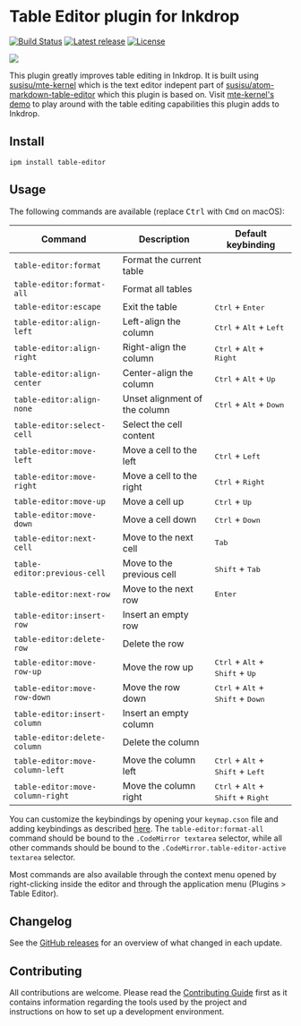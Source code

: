 # Table Editor plugin for Inkdrop

[![Build Status](https://dev.azure.com/jmerle/inkdrop-table-editor/_apis/build/status/Build?branchName=master)](https://dev.azure.com/jmerle/inkdrop-table-editor/_build/latest?definitionId=21&branchName=master)
[![Latest release](https://img.shields.io/github/v/release/jmerle/inkdrop-table-editor)](https://my.inkdrop.app/plugins/table-editor)
[![License](https://img.shields.io/github/license/jmerle/inkdrop-table-editor)](https://github.com/jmerle/inkdrop-table-editor/blob/master/LICENSE)

![](https://i.imgur.com/dMdTMyB.gif)

This plugin greatly improves table editing in Inkdrop. It is built using [susisu/mte-kernel](https://github.com/susisu/mte-kernel) which is the text editor indepent part of [susisu/atom-markdown-table-editor](https://github.com/susisu/atom-markdown-table-editor) which this plugin is based on. Visit [mte-kernel's demo](https://susisu.github.io/mte-demo/) to play around with the table editing capabilities this plugin adds to Inkdrop.

## Install

```
ipm install table-editor
```

## Usage

The following commands are available (replace <kbd>Ctrl</kbd> with <kbd>Cmd</kbd> on macOS):

| Command                          | Description                   | Default keybinding                                                     |
| -------------------------------- | ----------------------------- | ---------------------------------------------------------------------- |
| `table-editor:format`            | Format the current table      |                                                                        |
| `table-editor:format-all`        | Format all tables             |                                                                        |
| `table-editor:escape`            | Exit the table                | <kbd>Ctrl</kbd> + <kbd>Enter</kbd>                                     |
| `table-editor:align-left`        | Left-align the column         | <kbd>Ctrl</kbd> + <kbd>Alt</kbd> + <kbd>Left</kbd>                     |
| `table-editor:align-right`       | Right-align the column        | <kbd>Ctrl</kbd> + <kbd>Alt</kbd> + <kbd>Right</kbd>                    |
| `table-editor:align-center`      | Center-align the column       | <kbd>Ctrl</kbd> + <kbd>Alt</kbd> + <kbd>Up</kbd>                       |
| `table-editor:align-none`        | Unset alignment of the column | <kbd>Ctrl</kbd> + <kbd>Alt</kbd> + <kbd>Down</kbd>                     |
| `table-editor:select-cell`       | Select the cell content       |                                                                        |
| `table-editor:move-left`         | Move a cell to the left       | <kbd>Ctrl</kbd> + <kbd>Left</kbd>                                      |
| `table-editor:move-right`        | Move a cell to the right      | <kbd>Ctrl</kbd> + <kbd>Right</kbd>                                     |
| `table-editor:move-up`           | Move a cell up                | <kbd>Ctrl</kbd> + <kbd>Up</kbd>                                        |
| `table-editor:move-down`         | Move a cell down              | <kbd>Ctrl</kbd> + <kbd>Down</kbd>                                      |
| `table-editor:next-cell`         | Move to the next cell         | <kbd>Tab</kbd>                                                         |
| `table-editor:previous-cell`     | Move to the previous cell     | <kbd>Shift</kbd> + <kbd>Tab</kbd>                                      |
| `table-editor:next-row`          | Move to the next row          | <kbd>Enter</kbd>                                                       |
| `table-editor:insert-row`        | Insert an empty row           |                                                                        |
| `table-editor:delete-row`        | Delete the row                |                                                                        |
| `table-editor:move-row-up`       | Move the row up               | <kbd>Ctrl</kbd> + <kbd>Alt</kbd> + <kbd>Shift</kbd> + <kbd>Up</kbd>    |
| `table-editor:move-row-down`     | Move the row down             | <kbd>Ctrl</kbd> + <kbd>Alt</kbd> + <kbd>Shift</kbd> + <kbd>Down</kbd>  |
| `table-editor:insert-column`     | Insert an empty column        |                                                                        |
| `table-editor:delete-column`     | Delete the column             |                                                                        |
| `table-editor:move-column-left`  | Move the column left          | <kbd>Ctrl</kbd> + <kbd>Alt</kbd> + <kbd>Shift</kbd> + <kbd>Left</kbd>  |
| `table-editor:move-column-right` | Move the column right         | <kbd>Ctrl</kbd> + <kbd>Alt</kbd> + <kbd>Shift</kbd> + <kbd>Right</kbd> |

You can customize the keybindings by opening your `keymap.cson` file and adding keybindings as described [here](https://docs.inkdrop.app/manual/customizing-keybindings). The `table-editor:format-all` command should be bound to the `.CodeMirror textarea` selector, while all other commands should be bound to the `.CodeMirror.table-editor-active textarea` selector.

Most commands are also available through the context menu opened by right-clicking inside the editor and through the application menu (Plugins > Table Editor).

## Changelog

See the [GitHub releases](https://github.com/jmerle/inkdrop-table-editor/releases) for an overview of what changed in each update.

## Contributing

All contributions are welcome. Please read the [Contributing Guide](https://github.com/jmerle/inkdrop-table-editor/blob/master/CONTRIBUTING.md) first as it contains information regarding the tools used by the project and instructions on how to set up a development environment.
